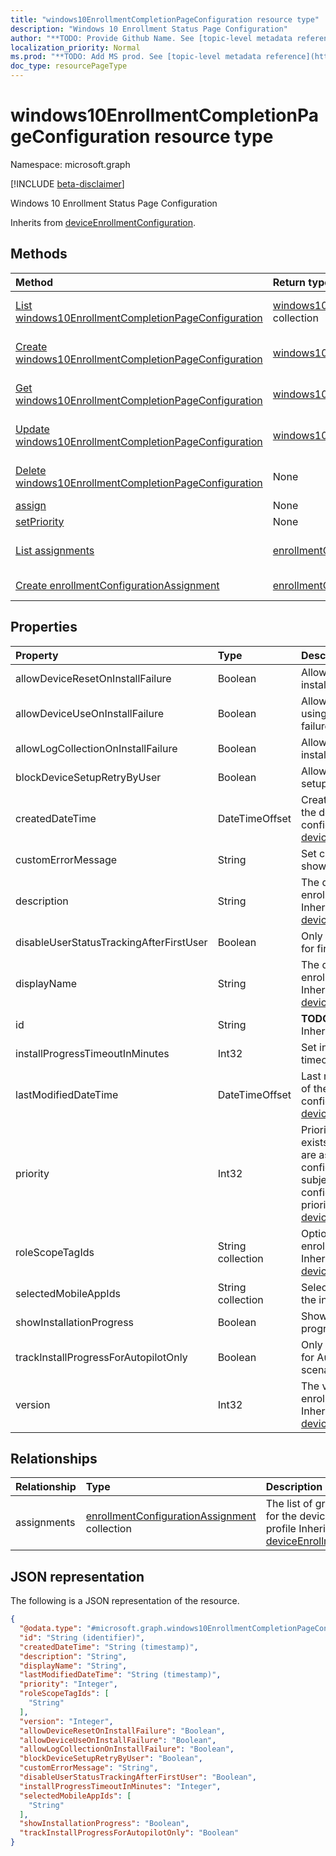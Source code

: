 ```yaml
---
title: "windows10EnrollmentCompletionPageConfiguration resource type"
description: "Windows 10 Enrollment Status Page Configuration"
author: "**TODO: Provide Github Name. See [topic-level metadata reference](https://msgo.azurewebsites.net/add/document/guidelines/metadata.html#topic-level-metadata)**"
localization_priority: Normal
ms.prod: "**TODO: Add MS prod. See [topic-level metadata reference](https://msgo.azurewebsites.net/add/document/guidelines/metadata.html#topic-level-metadata)**"
doc_type: resourcePageType
---
```


# windows10EnrollmentCompletionPageConfiguration resource type

Namespace: microsoft.graph

[!INCLUDE [beta-disclaimer](../../includes/beta-disclaimer.md)]

Windows 10 Enrollment Status Page Configuration


Inherits from [deviceEnrollmentConfiguration](../resources/deviceenrollmentconfiguration.md).

## Methods
|Method|Return type|Description|
|:---|:---|:---|
|[List windows10EnrollmentCompletionPageConfiguration](../api/windows10enrollmentcompletionpageconfiguration-list.md)|[windows10EnrollmentCompletionPageConfiguration](../resources/windows10enrollmentcompletionpageconfiguration.md) collection|Get a list of the [windows10EnrollmentCompletionPageConfiguration](../resources/windows10enrollmentcompletionpageconfiguration.md) objects and their properties.|
|[Create windows10EnrollmentCompletionPageConfiguration](../api/windows10enrollmentcompletionpageconfiguration-create.md)|[windows10EnrollmentCompletionPageConfiguration](../resources/windows10enrollmentcompletionpageconfiguration.md)|Create a new [windows10EnrollmentCompletionPageConfiguration](../resources/windows10enrollmentcompletionpageconfiguration.md) object.|
|[Get windows10EnrollmentCompletionPageConfiguration](../api/windows10enrollmentcompletionpageconfiguration-get.md)|[windows10EnrollmentCompletionPageConfiguration](../resources/windows10enrollmentcompletionpageconfiguration.md)|Read the properties and relationships of a [windows10EnrollmentCompletionPageConfiguration](../resources/windows10enrollmentcompletionpageconfiguration.md) object.|
|[Update windows10EnrollmentCompletionPageConfiguration](../api/windows10enrollmentcompletionpageconfiguration-update.md)|[windows10EnrollmentCompletionPageConfiguration](../resources/windows10enrollmentcompletionpageconfiguration.md)|Update the properties of a [windows10EnrollmentCompletionPageConfiguration](../resources/windows10enrollmentcompletionpageconfiguration.md) object.|
|[Delete windows10EnrollmentCompletionPageConfiguration](../api/windows10enrollmentcompletionpageconfiguration-delete.md)|None|Deletes a [windows10EnrollmentCompletionPageConfiguration](../resources/windows10enrollmentcompletionpageconfiguration.md) object.|
|[assign](../api/windows10enrollmentcompletionpageconfiguration-assign.md)|None|**TODO: Add Description**|
|[setPriority](../api/windows10enrollmentcompletionpageconfiguration-setpriority.md)|None|**TODO: Add Description**|
|[List assignments](../api/windows10enrollmentcompletionpageconfiguration-list-assignments.md)|[enrollmentConfigurationAssignment](../resources/enrollmentconfigurationassignment.md) collection|Get the enrollmentConfigurationAssignment resources from the assignments navigation property.|
|[Create enrollmentConfigurationAssignment](../api/windows10enrollmentcompletionpageconfiguration-post-assignments.md)|[enrollmentConfigurationAssignment](../resources/enrollmentconfigurationassignment.md)|Create a new enrollmentConfigurationAssignment object.|

## Properties
|Property|Type|Description|
|:---|:---|:---|
|allowDeviceResetOnInstallFailure|Boolean|Allow or block device reset on installation failure|
|allowDeviceUseOnInstallFailure|Boolean|Allow the user to continue using the device on installation failure|
|allowLogCollectionOnInstallFailure|Boolean|Allow or block log collection on installation failure|
|blockDeviceSetupRetryByUser|Boolean|Allow the user to retry the setup on installation failure|
|createdDateTime|DateTimeOffset|Created date time in UTC of the device enrollment configuration Inherited from [deviceEnrollmentConfiguration](../resources/deviceenrollmentconfiguration.md).|
|customErrorMessage|String|Set custom error message to show upon installation failure|
|description|String|The description of the device enrollment configuration Inherited from [deviceEnrollmentConfiguration](../resources/deviceenrollmentconfiguration.md).|
|disableUserStatusTrackingAfterFirstUser|Boolean|Only show installation progress for first user post enrollment|
|displayName|String|The display name of the device enrollment configuration Inherited from [deviceEnrollmentConfiguration](../resources/deviceenrollmentconfiguration.md).|
|id|String|**TODO: Add Description** Inherited from [entity](../resources/entity.md).|
|installProgressTimeoutInMinutes|Int32|Set installation progress timeout in minutes|
|lastModifiedDateTime|DateTimeOffset|Last modified date time in UTC of the device enrollment configuration Inherited from [deviceEnrollmentConfiguration](../resources/deviceenrollmentconfiguration.md).|
|priority|Int32|Priority is used when a user exists in multiple groups that are assigned enrollment configuration. Users are subject only to the configuration with the lowest priority value. Inherited from [deviceEnrollmentConfiguration](../resources/deviceenrollmentconfiguration.md).|
|roleScopeTagIds|String collection|Optional role scope tags for the enrollment restrictions. Inherited from [deviceEnrollmentConfiguration](../resources/deviceenrollmentconfiguration.md).|
|selectedMobileAppIds|String collection|Selected applications to track the installation status|
|showInstallationProgress|Boolean|Show or hide installation progress to user|
|trackInstallProgressForAutopilotOnly|Boolean|Only show installation progress for Autopilot enrollment scenarios|
|version|Int32|The version of the device enrollment configuration Inherited from [deviceEnrollmentConfiguration](../resources/deviceenrollmentconfiguration.md).|

## Relationships
|Relationship|Type|Description|
|:---|:---|:---|
|assignments|[enrollmentConfigurationAssignment](../resources/enrollmentconfigurationassignment.md) collection|The list of group assignments for the device configuration profile Inherited from [deviceEnrollmentConfiguration](../resources/deviceenrollmentconfiguration.md)|

## JSON representation
The following is a JSON representation of the resource.
<!-- {
  "blockType": "resource",
  "keyProperty": "id",
  "@odata.type": "microsoft.graph.windows10EnrollmentCompletionPageConfiguration",
  "baseType": "microsoft.graph.deviceEnrollmentConfiguration",
  "openType": false
}
-->
``` json
{
  "@odata.type": "#microsoft.graph.windows10EnrollmentCompletionPageConfiguration",
  "id": "String (identifier)",
  "createdDateTime": "String (timestamp)",
  "description": "String",
  "displayName": "String",
  "lastModifiedDateTime": "String (timestamp)",
  "priority": "Integer",
  "roleScopeTagIds": [
    "String"
  ],
  "version": "Integer",
  "allowDeviceResetOnInstallFailure": "Boolean",
  "allowDeviceUseOnInstallFailure": "Boolean",
  "allowLogCollectionOnInstallFailure": "Boolean",
  "blockDeviceSetupRetryByUser": "Boolean",
  "customErrorMessage": "String",
  "disableUserStatusTrackingAfterFirstUser": "Boolean",
  "installProgressTimeoutInMinutes": "Integer",
  "selectedMobileAppIds": [
    "String"
  ],
  "showInstallationProgress": "Boolean",
  "trackInstallProgressForAutopilotOnly": "Boolean"
}
```

